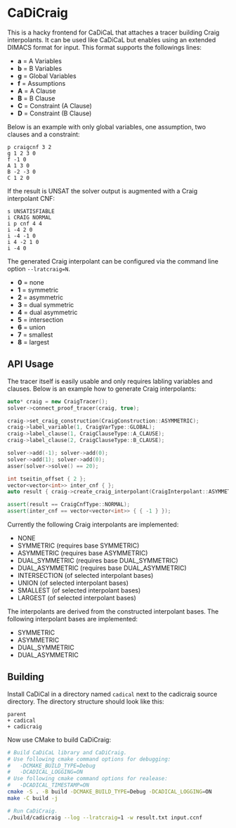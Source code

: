 # CaDiCraig

This is a hacky frontend for CaDiCaL that attaches a tracer building Craig interpolants.
It can be used like CaDiCaL but enables using an extended DIMACS format for input.
This format supports the followings lines:

- **a** = A Variables
- **b** = B Variables
- **g** = Global Variables
- **f** = Assumptions
- **A** = A Clause
- **B** = B Clause
- **C** = Constraint (A Clause)
- **D** = Constraint (B Clause)

Below is an example with only global variables, one assumption, two clauses and a constraint:

```text
p craigcnf 3 2
g 1 2 3 0
f -1 0
A 1 3 0
B -2 -3 0
C 1 2 0
```

If the result is UNSAT the solver output is augmented with a Craig interpolant CNF:

```text
s UNSATISFIABLE
i CRAIG NORMAL
i p cnf 4 4
i -4 2 0
i -4 -1 0
i 4 -2 1 0
i -4 0
```

The generated Craig interpolant can be configured via the command line option `--lratcraig=N`.

- **0** = none
- **1** = symmetric
- **2** = asymmetric
- **3** = dual symmetric
- **4** = dual asymmetric
- **5** = intersection
- **6** = union
- **7** = smallest
- **8** = largest

## API Usage

The tracer itself is easily usable and only requires labling variables and clauses.
Below is an example how to generate Craig interpolants:

```cpp
auto* craig = new CraigTracer();
solver->connect_proof_tracer(craig, true);

craig->set_craig_construction(CraigConstruction::ASYMMETRIC);
craig->label_variable(1, CraigVarType::GLOBAL);
craig->label_clause(1, CraigClauseType::A_CLAUSE);
craig->label_clause(2, CraigClauseType::B_CLAUSE);

solver->add(-1); solver->add(0);
solver->add(1); solver->add(0);
asser(solver->solve() == 20);

int tseitin_offset { 2 };
vector<vector<int>> inter_cnf { };
auto result { craig->create_craig_interpolant(CraigInterpolant::ASYMMETRIC, inter_cnf, tseitin_offset) };

assert(result == CraigCnfType::NORMAL);
assert(inter_cnf == vector<vector<int>> { { -1 } });
```

Currently the following Craig interpolants are implemented:

- NONE
- SYMMETRIC (requires base SYMMETRIC)
- ASYMMETRIC (requires base ASYMMETRIC)
- DUAL_SYMMETRIC (requires base DUAL_SYMMETRIC)
- DUAL_ASYMMETRIC (requires base DUAL_ASYMMETRIC)
- INTERSECTION (of selected interpolant bases)
- UNION (of selected interpolant bases)
- SMALLEST (of selected interpolant bases)
- LARGEST (of selected interpolant bases)

The interpolants are derived from the constructed interpolant bases.
The following interpolant bases are implemented:

- SYMMETRIC
- ASYMMETRIC
- DUAL_SYMMETRIC
- DUAL_ASYMMETRIC

## Building

Install CaDiCal in a directory named `cadical` next to the cadicraig source directory.
The directory structure should look like this:

```text
parent
+ cadical
+ cadicraig
```

Now use CMake to build CaDiCraig:

```bash
# Build CaDiCaL library and CaDiCraig.
# Use following cmake command options for debugging:
#   -DCMAKE_BUILD_TYPE=Debug
#   -DCADICAL_LOGGING=ON
# Use following cmake command options for realease:
#   -DCADICAL_TIMESTAMP=ON
cmake -S . -B build -DCMAKE_BUILD_TYPE=Debug -DCADICAL_LOGGING=ON
make -C build -j

# Run CaDiCraig.
./build/cadicraig --log --lratcraig=1 -w result.txt input.ccnf
```
